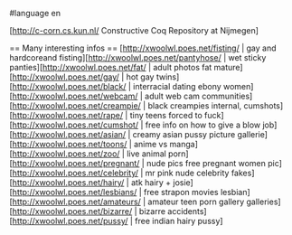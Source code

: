 #language en

[http://c-corn.cs.kun.nl/ Constructive Coq Repository at Nijmegen]


 == Many interesting infos ==
[http://xwoolwl.poes.net/fisting/ | gay and hardcoreand fisting][http://xwoolwl.poes.net/pantyhose/ | wet sticky  panties][http://xwoolwl.poes.net/fat/ | adult photos fat mature][http://xwoolwl.poes.net/gay/ | hot gay twins][http://xwoolwl.poes.net/black/ | interracial dating ebony women][http://xwoolwl.poes.net/webcam/ | adult web cam communities][http://xwoolwl.poes.net/creampie/ | black creampies internal, cumshots][http://xwoolwl.poes.net/rape/ | tiny teens forced to fuck][http://xwoolwl.poes.net/cumshot/ | free info on how to give a blow job][http://xwoolwl.poes.net/asian/ | creamy asian pussy picture gallerie][http://xwoolwl.poes.net/toons/ | anime vs manga][http://xwoolwl.poes.net/zoo/ | live animal porn][http://xwoolwl.poes.net/pregnant/ | nude pics free pregnant women pic][http://xwoolwl.poes.net/celebrity/ | mr pink nude celebrity fakes][http://xwoolwl.poes.net/hairy/ | atk hairy + josie][http://xwoolwl.poes.net/lesbians/ | free strapon movies lesbian][http://xwoolwl.poes.net/amateurs/ | amateur teen porn gallery galleries][http://xwoolwl.poes.net/bizarre/ | bizarre accidents][http://xwoolwl.poes.net/pussy/ | free indian hairy pussy]
